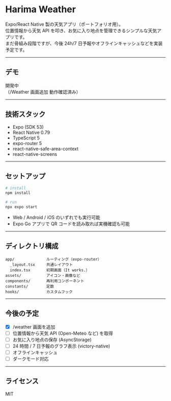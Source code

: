 # Harima Weather

Expo/React Native 製の天気アプリ（ポートフォリオ用）。  
位置情報から天気 API を叩き、お気に入り地点を管理できるシンプルな天気アプリです。  
まだ骨組み段階ですが、今後 24h/7 日予報やオフラインキャッシュなどを実装予定です。

---

## デモ

開発中  
（/Weather 画面追加 動作確認済み）

---

## 技術スタック

- Expo (SDK 53)
- React Native 0.79
- TypeScript 5
- expo-router 5
- react-native-safe-area-context
- react-native-screens

---

## セットアップ

```bash
# install
npm install

# run
npx expo start
```

- Web / Android / iOS のいずれでも実行可能
- Expo Go アプリで QR コードを読み取れば実機確認も可能

---

## ディレクトリ構成

```
app/              ルーティング（expo-router）
  _layout.tsx     共通レイアウト
  index.tsx       初期画面（It works.）
assets/           アイコン・画像など
components/       再利用コンポーネント
constants/        定数
hooks/            カスタムフック
```

---

## 今後の予定

- [x] /weather 画面を追加
- [ ] 位置情報から天気 API (Open-Meteo など) を取得
- [ ] お気に入り地点の保存 (AsyncStorage)
- [ ] 24 時間 / 7 日予報のグラフ表示 (victory-native)
- [ ] オフラインキャッシュ
- [ ] ダークモード対応

---

## ライセンス

MIT
